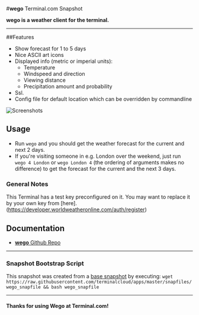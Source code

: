 #**wego** Terminal.com Snapshot

**wego is a weather client for the terminal.**

---

##Features

- Show forecast for 1 to 5 days
- Nice ASCII art icons
- Displayed info (metric or imperial units):
  * Temperature
  * Windspeed and direction
  * Viewing distance
  * Precipitation amount and probability
- Ssl.
- Config file for default location which can be overridden by commandline

![Screenshots](http://schachmat.github.io/wego/wego.gif)

## Usage
- Run `wego`  and you should get the weather forecast for the current
   and next 2 days.
- If you're visiting someone in e.g. London over the weekend, just run
   `wego 4 London` or `wego London 4` (the ordering of arguments makes no
   difference) to get the forecast for the current and the next 3 days.




### General Notes
This Terminal has a test key preconfigured on it. You may want to replace it by your own key from [here].(https://developer.worldweatheronline.com/auth/register)

## Documentation

- [**wego** Github Repo](https://github.com/schachmat/wego/)

---

### Snapshot Bootstrap Script

This snapshot was created from a [base snapshot](https://www.terminal.com/tiny/FzpHiTXG1K) by executing:
`wget https://raw.githubusercontent.com/terminalcloud/apps/master/snapfiles/wego_snapfile && bash wego_snapfile`

---

#### Thanks for using Wego at Terminal.com!